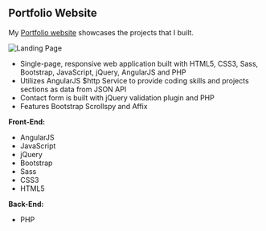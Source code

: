 
**Portfolio Website**
--------------------

My [Portfolio website](https://bernadette-old-portfolio.netlify.app/) showcases the projects that I built.

![Landing Page](https://raw.githubusercontent.com/bernadette-codes/Bernadettecodes/master/public/assets/img/portfolio/old-portfolio.png)


 - Single-page, responsive web application built with HTML5, CSS3, Sass, Bootstrap, JavaScript, jQuery, AngularJS and PHP
 - Utilizes AngularJS $http Service to provide coding skills and projects sections as data from JSON API
 - Contact form is built with jQuery validation plugin and PHP
 - Features Bootstrap Scrollspy and Affix

**Front-End:**

 - AngularJS
 - JavaScript
 - jQuery
 - Bootstrap
 - Sass
 - CSS3
 - HTML5

**Back-End:**

 - PHP
